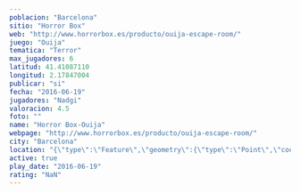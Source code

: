 ```yaml
---
poblacion: "Barcelona"
sitio: "Horror Box"
web: "http://www.horrorbox.es/producto/ouija-escape-room/"
juego: "Ouija"
tematica: "Terror"
max_jugadores: 6
latitud: 41.41087110
longitud: 2.17847004
publicar: "si"
fecha: "2016-06-19"
jugadores: "Nadgi"
valoracion: 4.5
foto: ""
name: "Horror Box-Ouija"
webpage: "http://www.horrorbox.es/producto/ouija-escape-room/"
city: "Barcelona"
location: "{\"type\":\"Feature\",\"geometry\":{\"type\":\"Point\",\"coordinates\":[41.4108711,2.17847004]}}"
active: true
play_date: "2016-06-19"
rating: "NaN"
---
```

